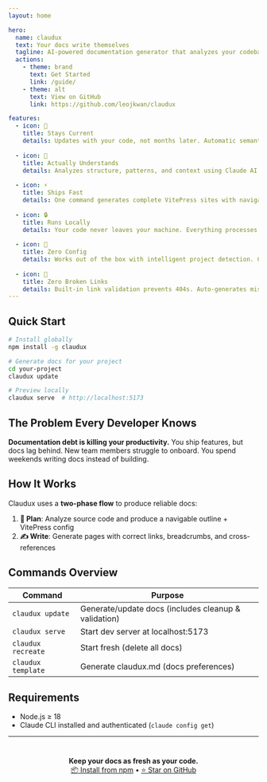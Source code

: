 ```yaml
---
layout: home

hero:
  name: claudux
  text: Your docs write themselves
  tagline: AI-powered documentation generator that analyzes your codebase and generates comprehensive, navigable docs that stay in sync with your code
  actions:
    - theme: brand
      text: Get Started
      link: /guide/
    - theme: alt
      text: View on GitHub
      link: https://github.com/leojkwan/claudux

features:
  - icon: 🔄
    title: Stays Current
    details: Updates with your code, not months later. Automatic semantic analysis detects when docs need refreshing.
  
  - icon: 🧠
    title: Actually Understands
    details: Analyzes structure, patterns, and context using Claude AI to generate meaningful documentation.
  
  - icon: ⚡
    title: Ships Fast  
    details: One command generates complete VitePress sites with navigation, search, and mobile-friendly design.
  
  - icon: 🔒
    title: Runs Locally
    details: Your code never leaves your machine. Everything processes locally for complete privacy.
  
  - icon: 🍰
    title: Zero Config
    details: Works out of the box with intelligent project detection. Customize when needed.
  
  - icon: 🔗
    title: Zero Broken Links
    details: Built-in link validation prevents 404s. Auto-generates missing pages when possible.
---
```


## Quick Start

```bash
# Install globally
npm install -g claudux

# Generate docs for your project
cd your-project
claudux update

# Preview locally  
claudux serve  # http://localhost:5173
```

## The Problem Every Developer Knows

**Documentation debt is killing your productivity.** You ship features, but docs lag behind. New team members struggle to onboard. You spend weekends writing docs instead of building.

## How It Works

Claudux uses a **two-phase flow** to produce reliable docs:

1. **🧠 Plan**: Analyze source code and produce a navigable outline + VitePress config
2. **✍️ Write**: Generate pages with correct links, breadcrumbs, and cross-references

## Commands Overview

| Command | Purpose |
|---------|---------|
| `claudux update` | Generate/update docs (includes cleanup & validation) |
| `claudux serve` | Start dev server at localhost:5173 |
| `claudux recreate` | Start fresh (delete all docs) |
| `claudux template` | Generate claudux.md (docs preferences) |

## Requirements

- Node.js ≥ 18
- Claude CLI installed and authenticated (`claude config get`)

---

<div style="text-align: center; margin-top: 40px;">
  <strong>Keep your docs as fresh as your code.</strong><br>
  <a href="https://www.npmjs.com/package/claudux">📦 Install from npm</a> • 
  <a href="https://github.com/leojkwan/claudux">⭐ Star on GitHub</a>
</div>